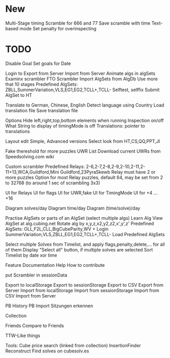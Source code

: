 New
===

Multi-Stage timing
Scramble for 666 and 77
Save scramble with time
Text-based mode
Set penalty for overinspecting

TODO
====

Disable Goal
Set goals for Date

Login
to
Export from Server
Import from Server
Animate algs in algSets
Examinx scrambler
FTO Scrambler
Import AlgSets from AlgDb
Use more that 10 stages
Predefined AlgSets: ZBLL,SummerVariation,VLS,EG1,EG2,TCLL+,TCLL-
Selftest, selffix
Submit AlgSet to HT

Translate to German, Chinese, English
Detect language using Country
Load translation file
Save translation file

Options
Hide left,right,top,bottom elements when running
Inspection on/off
What String to display of timingMode is off
Translations: pointer to translations

Layout edit
Simple, Advanced versions
Select look from HT,CS,QQ,PPT,JI

Fake thereshold for more puzzles
UWR List
Download current UWRs from Speedsolving.com wiki

Custom scrambler
Predefined Relays: 2-6,2-7,2-8,2-9,2-10,2-11,2-11+13,WCA,Guildford,Mini Guildford,23PyraSkewb
Relay must have 2 or more puzzles
Option for most Relay puzzles, default 64, may be set from 2 to 32768 (to around 1 sec of scrambling 3x3)

UI for Relays
UI for flags
UI for UWR,fake
UI for TimingMode
UI for +4 ... +16

Diagram solves/day
Diagram time/day
Diagram (time/solve)/day

Practise AlgSets or parts of an AlgSet (select multiple algs)
Learn Alg
View AlgSet at alg.cubing.net
Rotate alg by x,y,z,x2,y2,z2,x',y',z'
Predefined AlgSets: OLL,F2L,CLL,BigCubeParity,WV + Login SummerVariation,VLS,ZBLL,EG1,EG2,TCLL+,TCLL-
Load Predefined AlgSets

Select multiple Solves from Timelist, and apply flags,penalty,delete,... for all of them
Display "Select all" button, if multiple solves are selected
Sort Timelist by date xor time

Feature Documentation
Help
How to contribute

put Scrambler in sessionData

Export to localStorage
Export to sessionStorage
Export to CSV
Export from Server
Import from localStorage
Import from sessionStorage
Import from CSV
Import from Server

PB History
PB Import
Sitzungen erkennen

Collection

Friends
Compare to Friends

TTW-Like things

Tools:
Cube price search (linked from collection)
InsertionFinder
Reconstruct
Find solves on cubesolv.es
